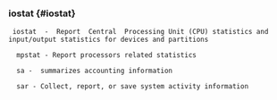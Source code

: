 ### iostat {#iostat}

     iostat  -  Report  Central  Processing Unit (CPU) statistics and input/output statistics for devices and partitions

      mpstat - Report processors related statistics

      sa -  summarizes accounting information      

      sar - Collect, report, or save system activity information